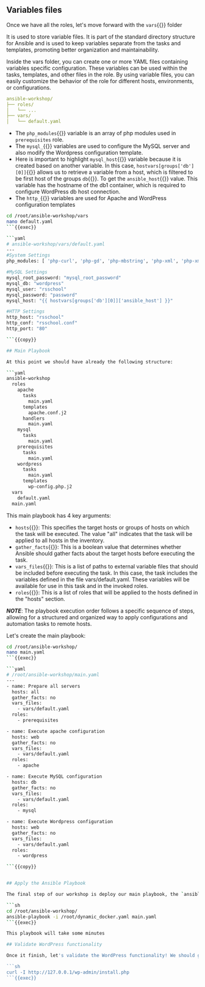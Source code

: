 ## Variables files

Once we have all the roles, let's move forward with the `vars`{{}} folder

It is used to store variable files. It is part of the standard directory structure for Ansible and is used to keep variables separate from the tasks and templates, promoting better organization and maintainability.

Inside the vars folder, you can create one or more YAML files containing variables specific configuration. These variables can be used within the tasks, templates, and other files in the role. By using variable files, you can easily customize the behavior of the role for different hosts, environments, or configurations.

```yaml
ansible-workshop/
├── roles/
│   └── ...
├── vars/
│   └── default.yaml
```

* The `php_modules`{{}} variable is an array of php modules used in `prerequisites` role.
* The `mysql_`{{}} variables are used to configure the MySQL server and also modify the Wordpress configuration template. 
* Here is important to highlight `mysql_host`{{}} variable because it is created based on another variable. In this case, `hostvars[groups['db'][0]]`{{}} allows us to retrieve a variable from a host, which is filtered to be first host of the groups `db`{{}}. To get the `ansible_host`{{}} value. This variable has the hostname of the db1 container, which is required to configure WordPress db host connection.
* The `http_`{{}} variables are used for Apache and WordPress configuration templates

```sh
cd /root/ansible-workshop/vars
nano default.yaml
```{{exec}}

```yaml
# ansible-workshop/vars/default.yaml
---
#System Settings
php_modules: [ 'php-curl', 'php-gd', 'php-mbstring', 'php-xml', 'php-xmlrpc', 'php-soap', 'php-intl', 'php-zip' ]

#MySQL Settings
mysql_root_password: "mysql_root_password"
mysql_db: "wordpress"
mysql_user: "rsschool"
mysql_password: "password"
mysql_host: "{{ hostvars[groups['db'][0]]['ansible_host'] }}"

#HTTP Settings
http_host: "rsschool"
http_conf: "rsschool.conf"
http_port: "80"

```{{copy}}

## Main Playbook

At this point we should have already the following structure:

```yaml
ansible-workshop
  roles
    apache
      tasks
        main.yaml
      templates
        apache.conf.j2
      handlers
        main.yaml
    mysql
      tasks
        main.yaml
    prerequisites
      tasks
        main.yaml
    wordpress
      tasks
        main.yaml
      templates
        wp-config.php.j2
  vars
    default.yaml
  main.yaml

```

This main playbook has 4 key arguments:
* `hosts`{{}}: This specifies the target hosts or groups of hosts on which the task will be executed. The value "all" indicates that the task will be applied to all hosts in the inventory.
* `gather_facts`{{}}: This is a boolean value that determines whether Ansible should gather facts about the target hosts before executing the task.
* `vars_files`{{}}: This is a list of paths to external variable files that should be included before executing the task. In this case, the task includes the variables defined in the file vars/default.yaml. These variables will be available for use in this task and in the invoked roles.
* `roles`{{}}: This is a list of roles that will be applied to the hosts defined in the "hosts" section.


***NOTE***: The playbook execution order follows a specific sequence of steps, allowing for a structured and organized way to apply configurations and automation tasks to remote hosts. 

Let's create the main playbook: 

```sh
cd /root/ansible-workshop/
nano main.yaml
```{{exec}}

```yaml
# /root/ansible-workshop/main.yaml
---
- name: Prepare all servers
  hosts: all
  gather_facts: no
  vars_files:
    - vars/default.yaml
  roles:
    - prerequisites

- name: Execute apache configuration
  hosts: web
  gather_facts: no
  vars_files:
    - vars/default.yaml
  roles:
    - apache

- name: Execute MySQL configuration
  hosts: db
  gather_facts: no
  vars_files:
    - vars/default.yaml
  roles:
    - mysql

- name: Execute Wordpress configuration
  hosts: web
  gather_facts: no
  vars_files:
    - vars/default.yaml
  roles:
    - wordpress

```{{copy}}


## Apply the Ansible Playbook

The final step of our workshop is deploy our main playbook, the `ansible-playbook`{{}} command will handle this operation and the `-i`{{}} flag to specify the inventory file 

```sh
cd /root/ansible-workshop/
ansible-playbook -i /root/dynamic_docker.yaml main.yaml
```{{exec}}

This playbook will take some minutes

## Validate WordPress functionality

Once it finish, let's validate the WordPress functionality! We should get an HTTP 200

```sh
curl -I http://127.0.0.1/wp-admin/install.php
```{{exec}}
